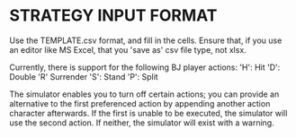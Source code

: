 # STRATEGY INPUT FORMAT
Use the TEMPLATE.csv format, and fill in the cells. 
Ensure that, if you use an editor like MS Excel, that you 'save as' csv file type, not xlsx. 

Currently, there is support for the following BJ player actions:
    'H': Hit
    'D': Double
    'R' Surrender
    'S': Stand
    'P': Split

The simulator enables you to turn off certain actions; you can provide an alternative to the first preferenced action by appending another action character afterwards. If the first is unable to be executed, the simulator will use the second action. If neither, the simulator will exist with a warning. 